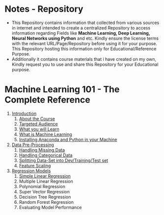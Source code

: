# Notes - Repository

- This Repository contains information that collected from various sources in internet and intended to create a centralized Repository to access information regarding Fields like **Machine Learning, Deep Learning, Neural Networks using Python** and etc. Kindly ensure the license terms with the relevant URL/Page/Repository before using it for your purpose. This Repository hosting this information only for Educational/Reference Purpose.
- Additionally it contains course materials that i have created on my own, Kindly request you to use and share this Repository for your Educational purpose.

# Machine Learning 101 - The Complete Reference    
1. [Introduction](https://github.com/ManikandanJeyabal/Notes/blob/master/Python%20+%20Machine%20Learning%20+%20Deep%20Learning/Machine%20Learning%20The%20Complete%20Reference/1-Introduction/README.md#1about-the-course)
	1. [About the Course](https://github.com/ManikandanJeyabal/Notes/blob/master/Python%20+%20Machine%20Learning%20+%20Deep%20Learning/Machine%20Learning%20The%20Complete%20Reference/1-Introduction/README.md#1about-the-course)    
	2. [Targeted Audience](https://github.com/ManikandanJeyabal/Notes/blob/master/Python%20+%20Machine%20Learning%20+%20Deep%20Learning/Machine%20Learning%20The%20Complete%20Reference/1-Introduction/README.md#2targeted-audience)   
	3. [What you will Learn](https://github.com/ManikandanJeyabal/Notes/blob/master/Python%20+%20Machine%20Learning%20+%20Deep%20Learning/Machine%20Learning%20The%20Complete%20Reference/1-Introduction/README.md#3what-you-will-learn)    
	4. [What is Machine Learning](https://github.com/ManikandanJeyabal/Notes/blob/master/Python%20+%20Machine%20Learning%20+%20Deep%20Learning/Machine%20Learning%20The%20Complete%20Reference/1-Introduction/README.md#4what-is-machine-learning)    
	5. [Installing Anaconda and Python in your Machine](https://github.com/ManikandanJeyabal/Notes/blob/master/Python%20+%20Machine%20Learning%20+%20Deep%20Learning/Machine%20Learning%20The%20Complete%20Reference/1-Introduction/README.md#5installing-anaconda-and-python-in-your-machine)    
2. [Data Pre-Processing](https://github.com/ManikandanJeyabal/Notes/tree/master/Python%20+%20Machine%20Learning%20+%20Deep%20Learning/Machine%20Learning%20The%20Complete%20Reference/2-Data%20Pre-Processing#data-Pre-processing)
	1. [Handling Missing Data](https://github.com/ManikandanJeyabal/Notes/tree/master/Python%20+%20Machine%20Learning%20+%20Deep%20Learning/Machine%20Learning%20The%20Complete%20Reference/2-Data%20Pre-Processing#1-handling-missing-data)
	2. [Handling Categorical Data](https://github.com/ManikandanJeyabal/Notes/tree/master/Python%20+%20Machine%20Learning%20+%20Deep%20Learning/Machine%20Learning%20The%20Complete%20Reference/2-Data%20Pre-Processing#2-handling-categorical-data)
	3. [Splitting Data-Set into Dev/Training/Test set](https://github.com/ManikandanJeyabal/Notes/tree/master/Python%20+%20Machine%20Learning%20+%20Deep%20Learning/Machine%20Learning%20The%20Complete%20Reference/2-Data%20Pre-Processing#3-spliting-your-data-set-into-devtrainingtest-set)
	4. [Feature Scaling](https://github.com/ManikandanJeyabal/Notes/tree/master/Python%20+%20Machine%20Learning%20+%20Deep%20Learning/Machine%20Learning%20The%20Complete%20Reference/2-Data%20Pre-Processing#4-feature-scaling)    
3. [Regression Models](https://github.com/ManikandanJeyabal/Notes/tree/master/Python%20+%20Machine%20Learning%20+%20Deep%20Learning/Machine%20Learning%20The%20Complete%20Reference/3-Regression%20Models#regression-models)
	1. [Simple Linear Regression](https://github.com/ManikandanJeyabal/Notes/tree/master/Python%20%2B%20Machine%20Learning%20%2B%20Deep%20Learning/Machine%20Learning%20The%20Complete%20Reference/3-%20Simple%20Linear%20Regression)
	2. Multiple Linear Regression
	3. Polynomial Regression
	4. Super Vector Regression
	5. Decision Tree Regression
	6. Random Forest Regression
	7. Evaluating Model Performance

